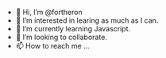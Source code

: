 - 👋 Hi, I’m @fortheron
- 👀 I’m interested in learing as much as I can.
- 🌱 I’m currently learning Javascript.
- 💞️ I’m looking to collaborate.
- 📫 How to reach me ...

<!---
fortheron/fortheron is a ✨ special ✨ repository because its `README.md` (this file) appears on your GitHub profile.
You can click the Preview link to take a look at your changes.
--->
